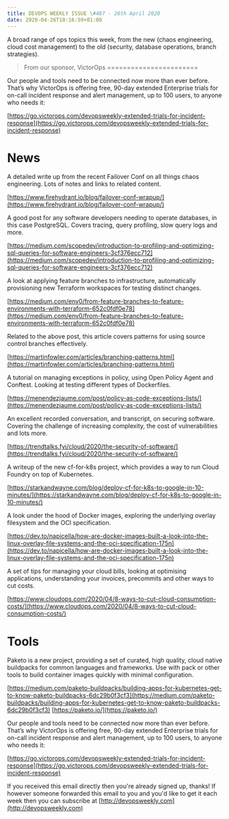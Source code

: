 ```yaml
---
title: DEVOPS WEEKLY ISSUE \#487 - 26th April 2020 
date: 2020-04-26T10:16:59+01:00
---
```


A broad range of ops topics this week, from the new (chaos engineering, cloud cost management) to the old (security, database operations, branch strategies).


>From our sponsor, VictorOps
=======================

Our people and tools need to be connected now more than ever before. That’s why VictorOps is offering free, 90-day extended Enterprise trials for on-call incident response and alert management, up to 100 users, to anyone who needs it:

[https://go.victorops.com/devopsweekly-extended-trials-for-incident-response](https://go.victorops.com/devopsweekly-extended-trials-for-incident-response)


News
====

A detailed write up from the recent Failover Conf on all things chaos engineering. Lots of notes and links to related content.

[https://www.firehydrant.io/blog/failover-conf-wrapup/](https://www.firehydrant.io/blog/failover-conf-wrapup/)


A good post for any software developers needing to operate databases, in this case PostgreSQL. Covers tracing, query profiling, slow query logs and more.

[https://medium.com/scopedev/introduction-to-profiling-and-optimizing-sql-queries-for-software-engineers-3cf376ecc712](https://medium.com/scopedev/introduction-to-profiling-and-optimizing-sql-queries-for-software-engineers-3cf376ecc712)


A look at applying feature branches to infrastructure, automatically provisioning new Terraform workspaces for testing distinct changes.

[https://medium.com/env0/from-feature-branches-to-feature-environments-with-terraform-652c0fdf0e78](https://medium.com/env0/from-feature-branches-to-feature-environments-with-terraform-652c0fdf0e78)


Related to the above post, this article covers patterns for using source control branches effectively.

[https://martinfowler.com/articles/branching-patterns.html](https://martinfowler.com/articles/branching-patterns.html)


A tutorial on managing exceptions in policy, using Open Policy Agent and Conftest. Looking at testing different types of Dockerfiles.

[https://menendezjaume.com/post/policy-as-code-exceptions-lists/](https://menendezjaume.com/post/policy-as-code-exceptions-lists/)


An excellent recorded conversation, and transcript, on securing software. Covering the challenge of increasing complexity, the cost of vulnerabilities and lots more.

[https://trendtalks.fyi/cloud/2020/the-security-of-software/](https://trendtalks.fyi/cloud/2020/the-security-of-software/)


A writeup of the new cf-for-k8s project, which provides a way to run Cloud Foundry on top of Kubernetes.

[https://starkandwayne.com/blog/deploy-cf-for-k8s-to-google-in-10-minutes/](https://starkandwayne.com/blog/deploy-cf-for-k8s-to-google-in-10-minutes/)


A look under the hood of Docker images, exploring the underlying overlay filesystem and the OCI specification.

[https://dev.to/napicella/how-are-docker-images-built-a-look-into-the-linux-overlay-file-systems-and-the-oci-specification-175n](https://dev.to/napicella/how-are-docker-images-built-a-look-into-the-linux-overlay-file-systems-and-the-oci-specification-175n)


A set of tips for managing your cloud bills, looking at optimising applications, understanding your invoices, precommits and other ways to cut costs.

[https://www.cloudops.com/2020/04/8-ways-to-cut-cloud-consumption-costs/](https://www.cloudops.com/2020/04/8-ways-to-cut-cloud-consumption-costs/)


Tools
=====

Paketo is a new project, providing a set of curated, high quality, cloud native buildpacks for common languages and frameworks. Use with pack or other tools to build container images quickly with minimal configuration.

[https://medium.com/paketo-buildpacks/building-apps-for-kubernetes-get-to-know-paketo-buildpacks-6dc29b0f3cf3](https://medium.com/paketo-buildpacks/building-apps-for-kubernetes-get-to-know-paketo-buildpacks-6dc29b0f3cf3)
[https://paketo.io/](https://paketo.io/)


Our people and tools need to be connected now more than ever before. That’s why VictorOps is offering free, 90-day extended Enterprise trials for on-call incident response and alert management, up to 100 users, to anyone who needs it:

[https://go.victorops.com/devopsweekly-extended-trials-for-incident-response](https://go.victorops.com/devopsweekly-extended-trials-for-incident-response)


If you received this email directly then you're already signed up, thanks! If however someone forwarded this email to you and you'd like to get it each week then you can subscribe at [http://devopsweekly.com](http://devopsweekly.com)

